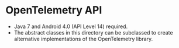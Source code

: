 OpenTelemetry API
======================================================

* Java 7 and Android 4.0 (API Level 14) required.
* The abstract classes in this directory can be subclassed to create alternative
  implementations of the OpenTelemetry library.
